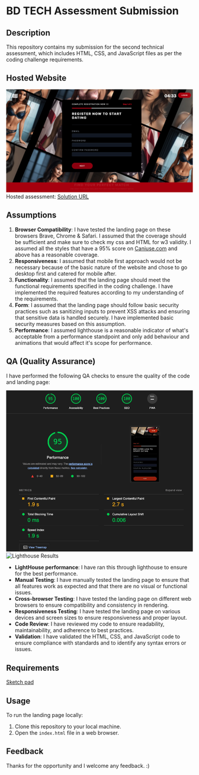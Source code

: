 # BD TECH Assessment Submission

## Description

This repository contains my submission for the second technical assessment, which includes HTML, CSS, and JavaScript files as per the coding challenge requirements.

## Hosted Website

![Preview screenshot](assets/readme/preview.png)
Hosted assessment: [Solution URL](https://bd-tech-assessment.vercel.app/)

## Assumptions

1. **Browser Compatibility**: I have tested the landing page on these browsers Brave, Chrome & Safari. I assumed that the coverage should be sufficient and make sure to check my css and HTML for w3 validity. I assumed all the styles that have a 95% score on [Caniuse.com](https://caniuse.com/) and above has a reasonable coverage.  
2. **Responsiveness**: I assumed that mobile first approach would not be necessary because of the basic nature of the website and chose to go desktop first and catered for mobile after.
3. **Functionality**: I assumed that the landing page should meet the functional requirements specified in the coding challenge. I have implemented the required features according to my understanding of the requirements.
4. **Form**: I assumed that the landing page should follow basic security practices such as sanitizing inputs to prevent XSS attacks and ensuring that sensitive data is handled securely. I have implemented basic security measures based on this assumption.
5. **Performance**: I assumed lighthouse is a reasonable indicator of what's acceptable from a performance standpoint and only add behaviour and animations that would affect it's scope for performance.

## QA (Quality Assurance)

I have performed the following QA checks to ensure the quality of the code and landing page:

![Lighthouse screenshot](assets/readme/lighthouse.png)
![Lighthouse Results](https://googlechrome.github.io/lighthouse/viewer/?psiurl=https%3A%2F%2Fbd-tech-assessment.vercel.app%2F&strategy=mobile&category=performance&category=accessibility&category=best-practices&category=seo&category=pwa&utm_source=lh-chrome-ext)

- **LightHouse performance**: I have ran this through lighthouse to ensure for the best performance. 
- **Manual Testing**: I have manually tested the landing page to ensure that all features work as expected and that there are no visual or functional issues.
- **Cross-browser Testing**: I have tested the landing page on different web browsers to ensure compatibility and consistency in rendering.
- **Responsiveness Testing**: I have tested the landing page on various devices and screen sizes to ensure responsiveness and proper layout.
- **Code Review**: I have reviewed my code to ensure readability, maintainability, and adherence to best practices.
- **Validation**: I have validated the HTML, CSS, and JavaScript code to ensure compliance with standards and to identify any syntax errors or issues.

## Requirements

[Sketch pad](https://link.excalidraw.com/readonly/o63EqJtaRw0KUq1RNgfN)

## Usage

To run the landing page locally:

1. Clone this repository to your local machine.
2. Open the `index.html` file in a web browser.

## Feedback

Thanks for the opportunity and I welcome any feedback. :)
